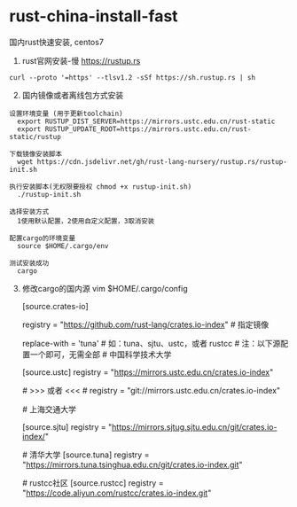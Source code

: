 # rust-china-install-fast
国内rust快速安装, centos7

  1. rust官网安装-慢
    https://rustup.rs 
    
    curl --proto '=https' --tlsv1.2 -sSf https://sh.rustup.rs | sh 
  
  2. 国内镜像或者离线包方式安装
  
    设置环境变量 (用于更新toolchain)
      export RUSTUP_DIST_SERVER=https://mirrors.ustc.edu.cn/rust-static
      export RUSTUP_UPDATE_ROOT=https://mirrors.ustc.edu.cn/rust-static/rustup
    
    下载镜像安装脚本
      wget https://cdn.jsdelivr.net/gh/rust-lang-nursery/rustup.rs/rustup-init.sh
    
    执行安装脚本(无权限要授权 chmod +x rustup-init.sh)
      ./rustup-init.sh 
    
    选择安装方式
      1使用默认配置，2使用自定义配置，3取消安装
     
    配置cargo的环境变量
      source $HOME/.cargo/env 
    
    测试安装成功
      cargo 
      
  3. 修改cargo的国内源
     vim $HOME/.cargo/config 
     
        [source.crates-io]
     
        registry = "https://github.com/rust-lang/crates.io-index"
        \# 指定镜像
     
        replace-with = 'tuna' \# 如：tuna、sjtu、ustc，或者 rustcc
        \# 注：以下源配置一个即可，无需全部
        \# 中国科学技术大学
     
        [source.ustc]
        registry = "https://mirrors.ustc.edu.cn/crates.io-index"
     
        \# >>> 或者 <<<
        \# registry = "git://mirrors.ustc.edu.cn/crates.io-index"

        \# 上海交通大学
     
        [source.sjtu]
        registry = "https://mirrors.sjtug.sjtu.edu.cn/git/crates.io-index/"

        \# 清华大学
        [source.tuna]
        registry = "https://mirrors.tuna.tsinghua.edu.cn/git/crates.io-index.git"

        \# rustcc社区
        [source.rustcc]
        registry = "https://code.aliyun.com/rustcc/crates.io-index.git"

     
     
